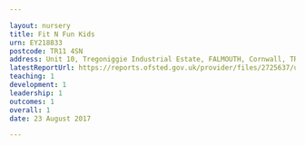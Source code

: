 ```yaml
---

layout: nursery
title: Fit N Fun Kids
urn: EY218833
postcode: TR11 4SN
address: Unit 10, Tregoniggie Industrial Estate, FALMOUTH, Cornwall, TR11 4SN
latestReportUrl: https://reports.ofsted.gov.uk/provider/files/2725637/urn/EY218833.pdf
teaching: 1
development: 1
leadership: 1
outcomes: 1
overall: 1
date: 23 August 2017

---
```


